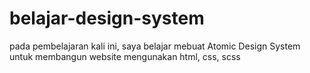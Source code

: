 # belajar-design-system
pada pembelajaran kali ini, saya belajar mebuat Atomic Design System untuk membangun website mengunakan html, css, scss
